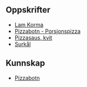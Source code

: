 ## Oppskrifter

- [Lam Korma](./pages/oppskrifter/lam-korma.md)
- [Pizzabotn - Porsjonspizza]()
- [Pizzasaus, kvit](./pages/oppskrifter/pizzasaus-hvit.md)
- [Surkål](./pages/oppskrifter/surkaal.md)

## Kunnskap

- [Pizzabotn](./pages/kunnskap/pizzadeig.md)

